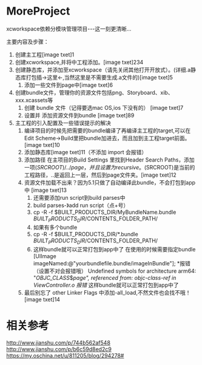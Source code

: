 # MoreProject
xcworkspace依赖分模块管理项目---这一刻更清晰...

主要内容及步骤：

1. 创建主工程[image txet]1
2. 创建xcworkspace,并将中工程添加。[image txet]234
3. 创建静态库，并添加至xcworkspace（请先关闭其他打开开放式）。(详细.a静态库打包插->这里<-,当然这里是不需要生成.a文件的)[image txet]5
    1. 添加一些文件到page中[image txet]6
4. 创建bundle文件，管理你的资源文件包括png、Storyboard、xib、xxx.xcassets等
    1.  创建 bundle 文件（记得要选mac OS,ios 下没有的） [image txet]7
    2.  设置并 添加资源文件到bundle [image txet]89
5. 主工程的引入配置及一些错误提示的解决
    1. 编译项目的时候先把需要的bundle编译了再编译主工程的target,可以在Edit Scheme->Build里把bundle加进去，而且加到主工程target前面。[image txet]10
    2. 添加静态库[image txet]11（不添加 import 会报错）
    3. 添加路径 在主项目的Build Settings 里找到Header Search Paths，添加一项$(SRCROOT)/../page，并且设置为recursive。$(SRCROOT)是当前的工程路径，..是返回上一层，然后到page文件夹。[image txet]12
    4. 资源文件加载不出来？因为5.1只做了自动编译此bundle，不会打包到app中 [image txet]13
        1.    还需要添加run script到build parses中
        2.    build parses-》add run script（点+号）
        3.    cp -R -f $BUILT_PRODUCTS_DIR/MyBundleName.bundle $BUILT_PRODUCTS_DIR/$CONTENTS_FOLDER_PATH/
        4.    如果有多个bundle
        5.    cp -R -f $BUILT_PRODUCTS_DIR/*.bundle $BUILT_PRODUCTS_DIR/$CONTENTS_FOLDER_PATH/
        6.    这样bundle就可以正常打包到app中了
                            在使用的时候需要指定bundle
                            [UIImage imageNamed:@"yourbundlefile.bundle/imageInBundle"];
                     *报错（设置不对会报错哦）
                        Undefined symbols for architecture arm64:
                        "_OBJC_CLASS_$_page", referenced from:
                        objc-class-ref in ViewController.o
                       报错_
                  这样bundle就可以正常打包到app中了
    1. 最后别忘了 other Linker Flags 中添加-all_load,不然文件也会找不哦！[image txet]14

# 相关参考 #
http://www.jianshu.com/p/744b562af548
http://www.jianshu.com/p/b6c59d8ed2c9
https://my.oschina.net/u/811205/blog/294278#
